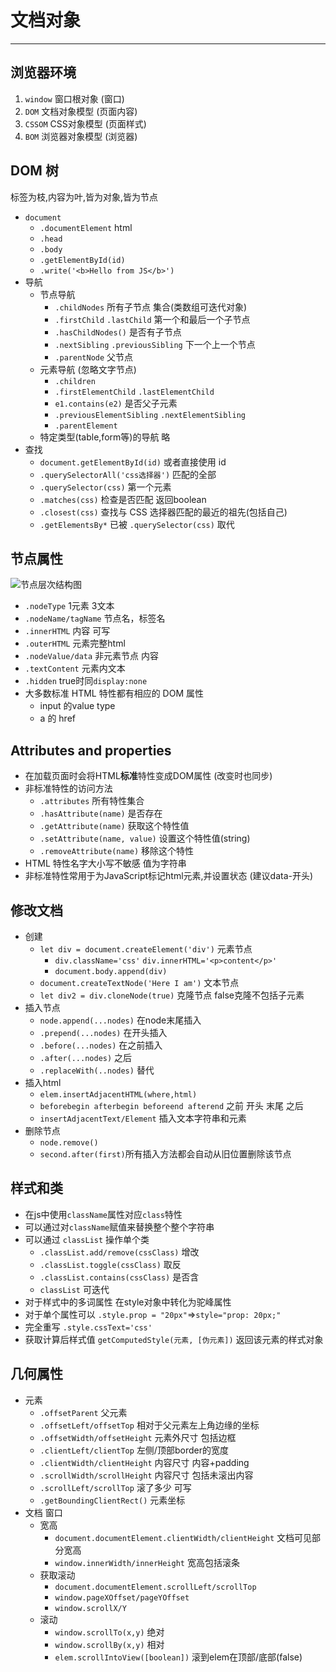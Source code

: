 # 文档对象

-----

## 浏览器环境

1. `window` 窗口根对象 (窗口)
2. `DOM` 文档对象模型 (页面内容)
3. `CSSOM` CSS对象模型 (页面样式)
4. `BOM` 浏览器对象模型 (浏览器)

## DOM 树

标签为枝,内容为叶,皆为对象,皆为节点

- `document`
  - `.documentElement` html
  - `.head`
  - `.body`
  - `.getElementById(id)`
  - `.write('<b>Hello from JS</b>')`
- 导航
  - 节点导航
    - `.childNodes` 所有子节点 集合(类数组可迭代对象)
    - `.firstChild` `.lastChild` 第一个和最后一个子节点
    - `.hasChildNodes()` 是否有子节点
    - `.nextSibling` `.previousSibling` 下一个上一个节点
    - `.parentNode` 父节点
  - 元素导航 (忽略文字节点)
    - `.children`
    - `.firstElementChild` `.lastElementChild`
    - `e1.contains(e2)` 是否父子元素
    - `.previousElementSibling` `.nextElementSibling`
    - `.parentElement`
  - 特定类型(table,form等)的导航 略
- 查找
  - `document.getElementById(id)` 或者直接使用 id
  - `.querySelectorAll('css选择器')` 匹配的全部
  - `.querySelector(css)` 第一个元素
  - `.matches(css)` 检查是否匹配 返回boolean
  - `.closest(css)` 查找与 CSS 选择器匹配的最近的祖先(包括自己)
  - `.getElementsBy*` 已被 `.querySelector(css)` 取代


## 节点属性

![节点层次结构图](https://zh.javascript.info/article/basic-dom-node-properties/dom-class-hierarchy.svg)

- `.nodeType` 1元素 3文本
- `.nodeName/tagName` 节点名，标签名
- `.innerHTML` 内容 可写
- `.outerHTML` 元素完整html
- `.nodeValue/data` 非元素节点 内容
- `.textContent` 元素内文本
- `.hidden` true时同`display:none`
- 大多数标准 HTML 特性都有相应的 DOM 属性
  - input 的value type
  - a 的 href


## Attributes and properties

- 在加载页面时会将HTML**标准**特性变成DOM属性 (改变时也同步)
- 非标准特性的访问方法
  - `.attributes` 所有特性集合
  - `.hasAttribute(name)` 是否存在
  - `.getAttribute(name)` 获取这个特性值
  - `.setAttribute(name, value)` 设置这个特性值(string)
  - `.removeAttribute(name)` 移除这个特性
- HTML 特性名字大小写不敏感 值为字符串
- 非标准特性常用于为JavaScript标记html元素,并设置状态 (建议data-开头)


## 修改文档

- 创建
  - `let div = document.createElement('div')` 元素节点
    - `div.className='css'` `div.innerHTML='<p>content</p>'`
    - `document.body.append(div)`
  - `document.createTextNode('Here I am')` 文本节点
  - `let div2 = div.cloneNode(true)` 克隆节点 false克隆不包括子元素
- 插入节点
  - `node.append(...nodes)` 在node末尾插入
  - `.prepend(...nodes)` 在开头插入
  - `.before(...nodes)` 在之前插入
  - `.after(...nodes)` 之后
  - `.replaceWith(..nodes)` 替代
- 插入html
  - `elem.insertAdjacentHTML(where,html)`
  - `beforebegin afterbegin beforeend afterend` 之前 开头 末尾 之后
  - `insertAdjacentText/Element` 插入文本字符串和元素
- 删除节点
  - `node.remove()`
  - `second.after(first)`所有插入方法都会自动从旧位置删除该节点

## 样式和类

- 在js中使用`className`属性对应`class`特性
- 可以通过对`className`赋值来替换整个整个字符串
- 可以通过 `classList` 操作单个类
  - `.classList.add/remove(cssClass)` 增改
  - `.classList.toggle(cssClass)` 取反
  - `.classList.contains(cssClass)` 是否含
  - `classList` 可迭代
- 对于样式中的多词属性 在style对象中转化为驼峰属性
- 对于单个属性可以 `.style.prop = "20px"`=>`style="prop: 20px;"`
- 完全重写 `.style.cssText='css'`
- 获取计算后样式值 `getComputedStyle(元素, [伪元素])` 返回该元素的样式对象


## 几何属性

- 元素
  - `.offsetParent` 父元素
  - `.offsetLeft/offsetTop` 相对于父元素左上角边缘的坐标
  - `.offsetWidth/offsetHeight` 元素外尺寸 包括边框
  - `.clientLeft/clientTop` 左侧/顶部border的宽度
  - `.clientWidth/clientHeight` 内容尺寸 内容+padding
  - `.scrollWidth/scrollHeight` 内容尺寸 包括未滚出内容
  - `.scrollLeft/scrollTop` 滚了多少 可写
  - `.getBoundingClientRect()` 元素坐标
- 文档 窗口
  - 宽高
    - `document.documentElement.clientWidth/clientHeight` 文档可见部分宽高
    - `window.innerWidth/innerHeight` 宽高包括滚条
  - 获取滚动
    - `document.documentElement.scrollLeft/scrollTop`
    - `window.pageXOffset/pageYOffset`
    - `window.scrollX/Y`
  - 滚动
    - `window.scrollTo(x,y)` 绝对
    - `window.scrollBy(x,y)` 相对
    - `elem.scrollIntoView([boolean])` 滚到elem在顶部/底部(false)

